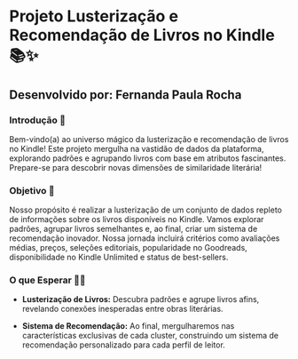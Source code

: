 # Projeto Lusterização e Recomendação de Livros no Kindle 📚✨

## Desenvolvido por: Fernanda Paula Rocha

### Introdução 🌟

Bem-vindo(a) ao universo mágico da lusterização e recomendação de livros no Kindle! Este projeto mergulha na vastidão de dados da plataforma, explorando padrões e agrupando livros com base em atributos fascinantes. Prepare-se para descobrir novas dimensões de similaridade literária!

### Objetivo 🚀

Nosso propósito é realizar a lusterização de um conjunto de dados repleto de informações sobre os livros disponíveis no Kindle. Vamos explorar padrões, agrupar livros semelhantes e, ao final, criar um sistema de recomendação inovador. Nossa jornada incluirá critérios como avaliações médias, preços, seleções editoriais, popularidade no Goodreads, disponibilidade no Kindle Unlimited e status de best-sellers.

### O que Esperar 📖💡

- **Lusterização de Livros:** Descubra padrões e agrupe livros afins, revelando conexões inesperadas entre obras literárias.

- **Sistema de Recomendação:** Ao final, mergulharemos nas características exclusivas de cada cluster, construindo um sistema de recomendação personalizado para cada perfil de leitor.

